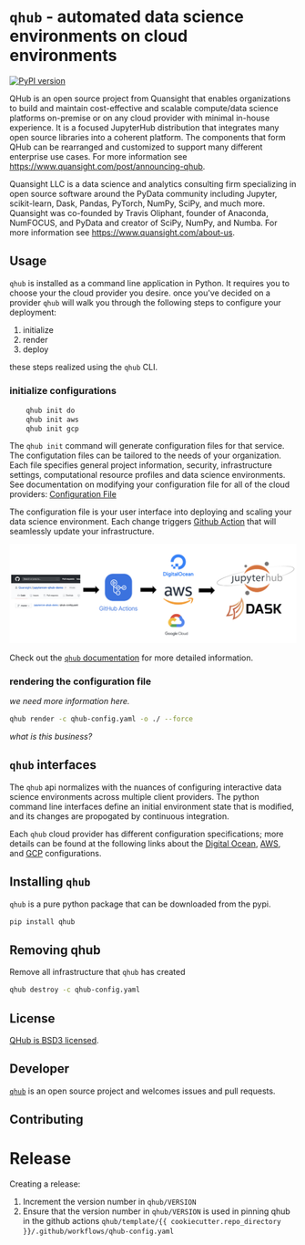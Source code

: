 # `qhub` - automated data science environments on cloud environments

[![PyPI version](https://badge.fury.io/py/qhub.svg)](https://badge.fury.io/py/qhub)

QHub is an open source project from Quansight that enables
organizations to build and maintain cost-effective and scalable
compute/data science platforms on-premise or on any cloud provider
with minimal in-house experience. It is a focused JupyterHub
distribution that integrates many open source libraries into a
coherent platform. The components that form QHub can be rearranged and
customized to support many different enterprise use cases. For more
information see https://www.quansight.com/post/announcing-qhub.

Quansight LLC is a data science and analytics consulting firm
specializing in open source software around the PyData community
including Jupyter, scikit-learn, Dask, Pandas, PyTorch, NumPy, SciPy,
and much more.  Quansight was co-founded by Travis Oliphant, founder
of Anaconda, NumFOCUS, and PyData and creator of SciPy, NumPy, and
Numba. For more information see https://www.quansight.com/about-us.

## Usage

`qhub` is installed as a command line application in Python. It requires you to choose your the cloud provider you desire. once you've decided on a provider `qhub` will walk you through the following steps to configure your deployment:

1. initialize
2. render
3. deploy

these steps realized using the `qhub` CLI.

### initialize configurations

        qhub init do
        qhub init aws
        qhub init gcp

The `qhub init` command will generate configuration files for that service. The configutation files can be tailored to the needs of your organization. Each file specifies general project information, security, infrastructure settings, computational resource profiles and data science environments. See documentation on modifying your configuration file for all of the cloud providers: [Configuration File](https://github.com/Quansight/qhub/blob/master/docs/docs/aws/configuration.md) 

The configuration file is your user interface into deploying and scaling your data science environment. Each change triggers [Github Action] that will seamlessly update your infrastructure.

![](docs/images/brand-diagram.png "architecture diagram")

Check out the [`qhub` documentation][docs] for more detailed information.

### rendering the configuration file

_we need more information here._

```bash
qhub render -c qhub-config.yaml -o ./ --force
```

_what is this business?_

## `qhub` interfaces

The `qhub` api normalizes with the nuances of configuring interactive data science environments across multiple client providers. The python command line interfaces define an initial environment state that is modified, and its changes are propogated by continuous integration.

Each `qhub` cloud provider has different configuration specifications; more details can be found at the following links about the [Digital Ocean], [AWS], and [GCP] configurations.


## Installing `qhub`

`qhub` is a pure python package that can be downloaded from the pypi.

```bash
pip install qhub
```

## Removing qhub

Remove all infrastructure that `qhub` has created

```bash
qhub destroy -c qhub-config.yaml
```

## License

[QHub is BSD3 licensed](LICENSE).

## Developer

[`qhub`][qhub gh] is an open source project and welcomes issues and pull requests.

## Contributing

# Release

Creating a release:

1. Increment the version number in `qhub/VERSION`
2. Ensure that the version number in `qhub/VERSION` is used in pinning qhub in the github actions `qhub/template/{{ cookiecutter.repo_directory }}/.github/workflows/qhub-config.yaml`

[jupyterhub]: https://jupyter.org/hub "A multi-user version of the notebook designed for companies, classrooms and research labs"
[dask]: https://docs.dask.org/ "Dask is a flexible library for parallel computing in Python."
[kubernetes]: https://kubernetes.io/ "Automated container deployment, scaling, and management"
[qhub]: https://qhub.dev/ ""
[Github Action]: https://github.com/features/actions
[Digital Ocean]: https://www.digitalocean.com/ "digital ocean"
[AWS]: https://aws.amazon.com/ "amazon web services"
[GCP]: https://cloud.google.com/ "google cloud provider"
[qhub gh]: https://github.com/Quansight/qhub "qhub github page"
[docs]: https://qhub.dev/ "qhub documentation"

